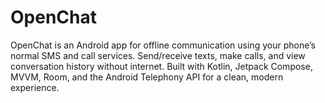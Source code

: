 # OpenChat
OpenChat is an Android app for offline communication using your phone’s normal SMS and call services. Send/receive texts, make calls, and view conversation history without internet. Built with Kotlin, Jetpack Compose, MVVM, Room, and the Android Telephony API for a clean, modern experience.
